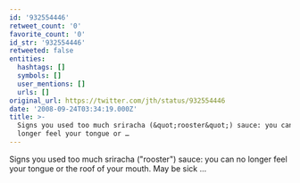 ```yaml
---
id: '932554446'
retweet_count: '0'
favorite_count: '0'
id_str: '932554446'
retweeted: false
entities:
  hashtags: []
  symbols: []
  user_mentions: []
  urls: []
original_url: https://twitter.com/jth/status/932554446
date: '2008-09-24T03:34:19.000Z'
title: >-
  Signs you used too much sriracha (&quot;rooster&quot;) sauce: you can no
  longer feel your tongue or …
---
```


Signs you used too much sriracha (&quot;rooster&quot;) sauce: you can no longer feel your tongue or the roof of your mouth. May be sick  ...